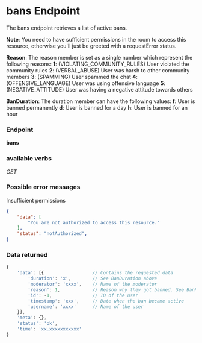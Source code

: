# bans Endpoint

The bans endpoint retrieves a list of active bans.

**Note**: You need to have sufficient permissions in the room to access this resource, otherwise you'll just be greeted
with a requestError status.

**Reason**: The reason member is set as a single number which represent the following reasons:
**1**: (VIOLATING_COMMUNITY_RULES) User violated the community rules
**2**: (VERBAL_ABUSE) User was harsh to other community members
**3**: (SPAMMING) User spammed the chat
**4**: (OFFENSIVE_LANGUAGE) User was using offensive language
**5**: (NEGATIVE_ATTITUDE) User was having a negative attitude towards others

**BanDuration**: The duration member can have the following values:
**f**: User is banned permanently
**d**: User is banned for a day
**h**: User is banned for an hour

### Endpoint

**bans**

### available verbs

_GET_

### Possible error messages

Insufficient permissions
```json
{
    "data": [
        "You are not authorized to access this resource."
    ],
    "status": "notAuthorized",
}
```

### Data returned

```js
{
    'data': [{                  // Contains the requested data
        'duration': 'x',        // See BanDuration above
        'moderator': 'xxxx',    // Name of the moderator
        'reason': 1,            // Reason why they got banned. See BanReason above
        'id': -1,               // ID of the user
        'timestamp': 'xxx',     // Date when the ban became active
        'username': 'xxxx'      // Name of the user
    }],
    'meta': {},
    'status': 'ok',
    'time': 'xx.xxxxxxxxxxx'
}
```